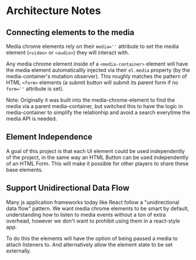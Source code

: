 # Architecture Notes

## Connecting elements to the media

Media chrome elements rely on their `media=''` attribute to set the media element (`<video>` or `<audio>`) they will interact with.

Any media chrome element inside of a `<media-container>` element will have the media element automaticallly injected via their `el.media` property (by the media-container's mutation observer). This roughly matches the pattern of HTML `<form>` elements (a submit button will submit its parent form if no `form=''` attribute is set).

Note: Originally it was built into the media-chrome-element to find the media via a parent media-container, but switched this to have the logic in media-container to simplify the relationhip and avoid a search everytime the media API is needed.

## Element Independence

A goal of this project is that each UI element could be used independently of the project, in the same way an HTML Button can be used independently of an HTML Form. This will make it possible for other players to share these base elements.

## Support Unidirectional Data Flow

Many js application frameworks today like React follow a "unidirectional data flow" pattern. We want media chrome elements to be smart by default, understanding how to listen to media events without a ton of extra overhead, however we don't want to prohibit using them in a react-style app.

To do this the elements will have the option of being passed a media to attach listeners to. And alternatively allow the element state to be set externally.